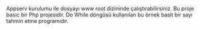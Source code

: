 Appserv kurulumu ile dosyayı www root dizininde çalıştırabilirsiniz. Bu proje basic bir Php projesidir. Do While döngüsü kullanılan bu örnek basit bir sayı tahmin etme programıdır.